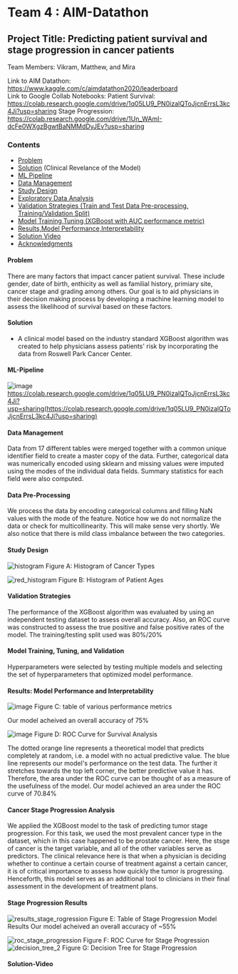 # Team 4 : AIM-Datathon
## Project Title: Predicting patient survival and stage progression in cancer patients

Team Members: Vikram, Matthew, and Mira

Link to AIM Datathon: https://www.kaggle.com/c/aimdatathon2020/leaderboard <br>
Link to Google Collab Notebooks: 
Patient Survival: https://colab.research.google.com/drive/1q05LU9_PN0izalQToJjcnErrsL3kc4Ji?usp=sharing
Stage Progression: https://colab.research.google.com/drive/1Un_WAmI-dcFe0WXgzBgwtBaNMMdDyJEv?usp=sharing

### Contents

* [Problem](#Problem)
* [Solution](#Solution) (Clinical Revelance of the Model)
* [ML Pipeline](#ML-Pipeline)
* [Data Management](#Data-Management)
* [Study Design](#Study-Design)
* [Exploratory Data Analysis](#Exploratory-Data-Analysis)
* [Validation Strategies (Train and Test Data Pre-processing, Training/Validation Split)](#Validation-Strategies)
* [Model Training,Tuning (XGBoost with AUC performance metric)](#Model-Training_and_Tuning)
* [Results,Model Performance,Interpretability](#Results_Model-Performance_and_Interpretability)
* [Solution Video](#Solution-Video)
* [Acknowledgments](#acknowledgments)

#### Problem

There are many factors that impact cancer patient survival. These include gender, date of birth, enthicity as well as familial history, primiary site, cancer stage and grading among others. Our goal is to aid physicians in their decision making process by developing a machine learning model to assess the likelihood of survival based on these factors.



#### Solution
- A clinical model based on the industry standard XGBoost algorithm was created to help physicians assess patients' risk by incorporating the data from Roswell Park Cancer Center. 

#### ML-Pipeline


![image](https://user-images.githubusercontent.com/42708529/104794121-a5d53100-5773-11eb-8bb9-e901b48b661e.png)
https://colab.research.google.com/drive/1q05LU9_PN0izalQToJjcnErrsL3kc4Ji?usp=sharing(https://colab.research.google.com/drive/1q05LU9_PN0izalQToJjcnErrsL3kc4Ji?usp=sharing) 

#### Data Management
Data from 17 different tables were merged together with a common unique identifier field to create a master copy of the data.
Further, categorical data was numerically encoded using sklearn and missing values were imputed using the modes of the individual data fields. Summary statistics for each field were also computed.

#### Data Pre-Processing
We process the data by encoding categorical columns and filling NaN values with the mode of the feature. Notice how we do not normalize the data or check for multicollinearity. This will make sense very shortly. We also notice that there is mild class imbalance between the two categories.

#### Study Design
![histogram](https://user-images.githubusercontent.com/42708529/105274599-7c4d4880-5b6b-11eb-9372-104513620c3c.png)
Figure A: Histogram of Cancer Types

![red_histogram](https://user-images.githubusercontent.com/42708529/105274646-9424cc80-5b6b-11eb-9c63-21c6e5dd861a.png)
Figure B: Histogram of Patient Ages


#### Validation Strategies 
The performance of the XGBoost algorithm was evaluated by using an independent testing dataset to assess overall accuracy. Also, an ROC curve was constructed to assess the true positive and false positive rates of the model. The training/testing split used was 80%/20%


#### Model Training, Tuning, and Validation
Hyperparameters were selected by testing multiple models and selecting the set of hyperparameters that optimized model performance.

#### Results: Model Performance and Interpretability
![image](https://user-images.githubusercontent.com/42708529/104829275-3e38e780-5840-11eb-874b-37a78d505ae0.png)
Figure C: table of various performance metrics 

Our model acheived an overall accuracy of 75%


![image](https://user-images.githubusercontent.com/42708529/104794191-04021400-5774-11eb-92f0-ba1e87fab068.png)
Figure D: ROC Curve for Survival Analysis

The dotted orange line represents a theoretical model that predicts completely at random, i.e. a model with no actual predictive value. The blue line represents our model's performance on the test data. The further it stretches towards the top left corner, the better predictive value it has. Therefore, the area under the ROC curve can be thought of as a measure of the usefulness of the model. Our model achieved an area under the ROC curve of 70.84%


#### Cancer Stage Progression Analysis
We applied the XGBoost model to the task of predicting tumor stage progression. For this task, we used the most prevalent cancer type in the dataset, which in this case happened to be prostate cancer. Here, the stsge of cancer is the target variable, and all of the other variables serve as predictors. The clinical relevance here is that when a physician is deciding whether to continue a certain course of treatment against a certain cancer, it is of critical importance to assess how quickly the tumor is progressing. Henceforth, this model serves as an additional tool to clinicians in their final assessment in the development of treatment plans.

#### Stage Progression Results

![results_stage_rogression](https://user-images.githubusercontent.com/42708529/105274874-1f05c700-5b6c-11eb-8903-37ae0a60e7b6.PNG)
Figure E: Table of Stage Progression Model Results
Our model acheived an overall accuracy of ~55%

![roc_stage_progression](https://user-images.githubusercontent.com/42708529/105274677-a69f0600-5b6b-11eb-9205-a5cbe82f134c.png)
Figure F: ROC Curve for Stage Progression
![decision_tree_2](https://user-images.githubusercontent.com/42708529/105274657-9ab34400-5b6b-11eb-8e9a-63a31c6e2277.png)
Figure G: Decision Tree for Stage Progression

#### Solution-Video





